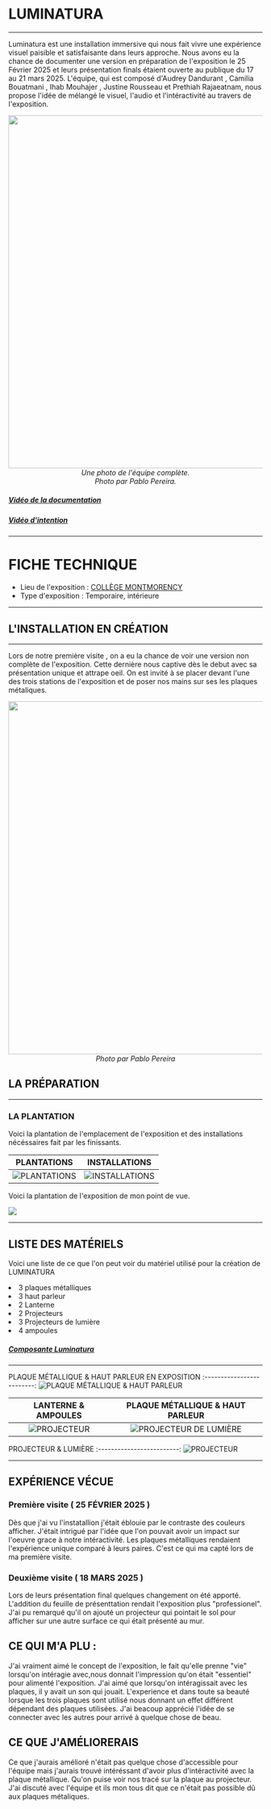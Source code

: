 # LUMINATURA

---

Luminatura est une installation immersive qui nous fait vivre une expérience visuel paisible et satisfaisante dans leurs approche. Nous avons eu la chance de documenter une version en préparation de l'exposition le 25 Février 2025 et leurs présentation finals étaient ouverte au publique du 17 au 21 mars 2025. L'équipe, qui est composé d'Audrey Dandurant , Camilia Bouatmani , Ihab Mouhajer , Justine Rousseau  et Prethiah Rajaeatnam, nous propose l'idée de mélangé le visuel, l'audio et l'intéractivité au travers de l'exposition.

<p align="center">
  <img src="/expo_finissant/medias/images/photo_team_favorite.jpg" width="700">
  <br>
  <i>Une photo de l'équipe complète.</i>
  <br>
  <i> Photo par Pablo Pereira. </i>
</p>

##### [Vidéo de la documentation](https://youtu.be/Jz4wxeXT_2w)
##### [Vidéo d'intention](https://youtu.be/i6xJno_NFSc)

---

# FICHE TECHNIQUE
- Lieu de l'exposition : [COLLÈGE MONTMORENCY](https://www.cmontmorency.qc.ca/)
- Type d'exposition : Temporaire, intérieure


---

## L'INSTALLATION EN CRÉATION

---

Lors de notre première visite , on a eu la chance de voir une version non complète de l'exposition. Cette dernière nous captive dès le debut avec sa présentation unique et attrape oeil. On est invité à se placer devant l'une des trois stations de l'exposition et de poser nos mains sur ses les plaques métaliques.


<p align="center">
  <img src="/expo_finissant/medias/images/vue_complet_projet.jpg" width="700">
  <br>
  <i>Photo par Pablo Pereira</i>
</p>

## LA PRÉPARATION

---

<h3><bold>LA PLANTATION</bold></h3>

Voici la plantation de l'emplacement de l'exposition et des installations nécéssaires fait par les finissants.

PLANTATIONS | INSTALLATIONS
:-------------------------:|:-------------------------:
![PLANTATIONS](/expo_finissant/medias/images/plantation_du_projet_favori.png)|![INSTALLATIONS](/expo_finissant/medias/images/plantation_du_projet_favori_plaque_placement.jpg)



Voici la plantation de l'exposition de mon point de vue.

<p>
  <img src="/expo_finissant/medias/images/plantation_mon_pov.jpg">
</p>


---


## LISTE DES MATÉRIELS

Voici une liste de ce que l'on peut voir du matériel utilisé pour la création de LUMINATURA 

<li> 3 plaques métalliques </li>
<li> 3 haut parleur </li>
<li> 2 Lanterne </li>
<li> 2 Projecteurs </li>
<li> 3 Projecteurs de lumière </li>
<li> 4 ampoules </li>

##### [Composante Luminatura](https://miaou-mafia.github.io/projet-luminatura/#/40_maquette/?id=composantes-essentielles-de-la-maquette)

--- 

PLAQUE MÉTALLIQUE & HAUT PARLEUR EN EXPOSITION
:-------------------------:
![PLAQUE MÉTALLIQUE & HAUT PARLEUR](/expo_finissant/medias/images/plaques_metallique_prep.png)

LANTERNE & AMPOULES | PLAQUE MÉTALLIQUE & HAUT PARLEUR  
:-------------------------:|:-------------------------:
![PROJECTEUR](/expo_finissant/medias/images/lanterne_fond_bleu_luminatura.jpg)|![PROJECTEUR DE LUMIÈRE](/expo_finissant/medias/images/plateau_haut_parleur_luminatura.jpg)

PROJECTEUR & LUMIÈRE
:-------------------------:
![PROJECTEUR](/expo_finissant/medias/images/projecteur_vue.png)

---

## EXPÉRIENCE VÉCUE

### Première visite ( 25 FÉVRIER 2025 )
Dès que j'ai vu l'instatallion j'était éblouie par le contraste des couleurs afficher. J'était intrigué par l'idée que l'on pouvait avoir un impact sur l'oeuvre grace à notre intéractivité. Les plaques métalliques rendaient l'expérience unique comparé à leurs paires. C'est ce qui ma capté lors de ma première visite.

### Deuxième visite ( 18 MARS 2025 ) 
Lors de leurs présentation final quelques changement on été apporté. L'addition du feuille de présenttation rendait l'exposition plus "professionel". J'ai pu remarqué qu'il on ajouté un projecteur qui pointait le sol pour afficher sur une autre surface ce qui était présenté au mur.

## CE QUI M'A PLU : 
J'ai vraiment aimé le concept de l'exposition, le fait qu'elle prenne "vie" lorsqu'on intéragie avec,nous donnait  l'impression qu'on était "essentiel" pour alimenté l'exposition. J'ai aimé que lorsqu'on intéragissait avec les plaques, il y avait un son qui jouait. L'experience et dans toute sa beauté lorsque les trois plaques sont utilisé nous donnant un effet différent dépendant des plaques utilisées. J'ai beacoup apprécié l'idée de se connecter avec les autres pour arrivé à quelque chose de beau.

## CE QUE J'AMÉLIORERAIS
Ce que j'aurais amélioré n'était pas quelque chose d'accessible pour l'équipe mais j'aurais trouvé intéréssant d'avoir plus d'intéractivité avec la plaque métallique. Qu'on puise voir nos tracé sur la plaque au projecteur. J'ai discuté avec l'équipe et ils mon tous dit que ce n'était pas possible dû aux plaques métaliques.












